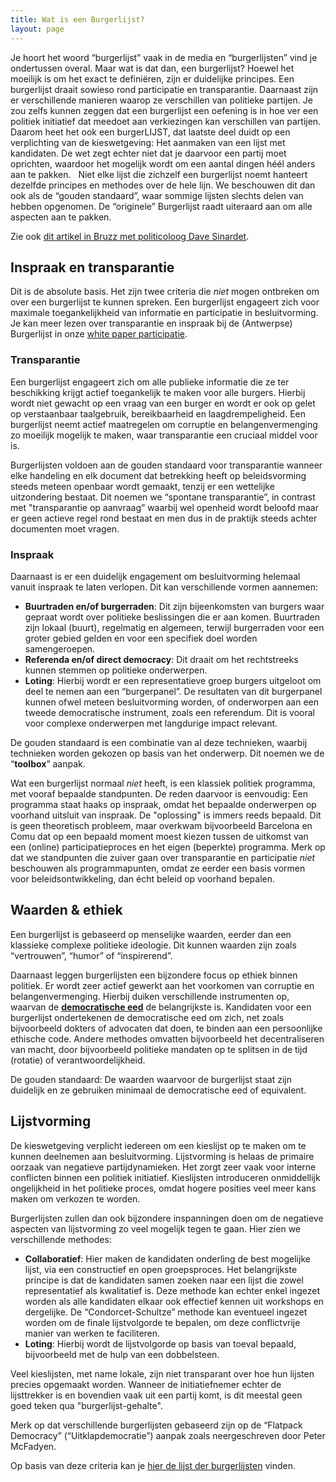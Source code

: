 ```yaml
---
title: Wat is een Burgerlijst?
layout: page
---
```


Je hoort het woord “burgerlijst” vaak in de media en “burgerlijsten” vind je ondertussen overal. Maar wat is dat dan, een burgerlijst? Hoewel het moeilijk is om het exact te definiëren, zijn er duidelijke principes. Een burgerlijst draait sowieso rond participatie en transparantie. Daarnaast zijn er verschillende manieren waarop ze verschillen van politieke partijen. Je zou zelfs kunnen zeggen dat een burgerlijst een oefening is in hoe ver een politiek initiatief dat meedoet aan verkiezingen kan verschillen van partijen. Daarom heet het ook een burgerLIJST, dat laatste deel duidt op een verplichting van de kieswetgeving: Het aanmaken van een lijst met kandidaten. De wet zegt echter niet dat je daarvoor een partij moet oprichten, waardoor het mogelijk wordt om een aantal dingen héél anders aan te pakken.   Niet elke lijst die zichzelf een burgerlijst noemt hanteert dezelfde principes en methodes over de hele lijn. We beschouwen dit dan ook als de “gouden standaard”, waar sommige lijsten slechts delen van hebben opgenomen. De “originele” Burgerlijst raadt uiteraard aan om alle aspecten aan te pakken.

Zie ook [dit artikel in Bruzz met politicoloog Dave Sinardet](https://www.bruzz.be/brussel-kiest/brussel-kiest-2018/dave-sinardet-niet-elke-burgerlijst-een-echte-burgerlijst-2018-09).

## Inspraak en transparantie

Dit is de absolute basis. Het zijn twee criteria die _niet_ mogen ontbreken om over een burgerlijst te kunnen spreken. Een burgerlijst engageert zich voor maximale toegankelijkheid van informatie en participatie in besluitvorming. Je kan meer lezen over transparantie en inspraak bij de (Antwerpse) Burgerlijst in onze [white paper participatie](/assets/docs/Burgerlijst_whitepaper_v1.3.pdf).

### Transparantie
Een burgerlijst engageert zich om alle publieke informatie die ze ter beschikking krijgt actief toegankelijk te maken voor alle burgers. Hierbij wordt niet gewacht op een vraag van een burger en wordt er ook op gelet op verstaanbaar taalgebruik, bereikbaarheid en laagdrempeligheid. Een burgerlijst neemt actief maatregelen om corruptie en belangenvermenging zo moeilijk mogelijk te maken, waar transparantie een cruciaal middel voor is.

Burgerlijsten voldoen aan de gouden standaard voor transparantie wanneer elke handeling en elk document dat betrekking heeft op beleidsvorming steeds meteen openbaar wordt gemaakt, tenzij er een wettelijke uitzondering bestaat. Dit noemen we “spontane transparantie”, in contrast met "transparantie op aanvraag” waarbij wel openheid wordt beloofd maar er geen actieve regel rond bestaat en men dus in de praktijk steeds achter documenten moet vragen.

### Inspraak
Daarnaast is er een duidelijk engagement om besluitvorming helemaal vanuit inspraak te laten verlopen. Dit kan verschillende vormen aannemen:

- **Buurtraden en/of burgerraden**: Dit zijn bijeenkomsten van burgers waar gepraat wordt over politieke beslissingen die er aan komen. Buurtraden zijn lokaal (buurt), regelmatig en algemeen, terwijl burgerraden voor een groter gebied gelden en voor een specifiek doel worden samengeroepen.
- **Referenda en/of direct democracy**: Dit draait om het rechtstreeks kunnen stemmen op politieke onderwerpen.
- **Loting**: Hierbij wordt er een representatieve groep burgers uitgeloot om deel te nemen aan een “burgerpanel”. De resultaten van dit burgerpanel kunnen ofwel meteen besluitvorming worden, of onderworpen aan een tweede democratische instrument, zoals een referendum. Dit is vooral voor complexe onderwerpen met langdurige impact relevant.

De gouden standaard is een combinatie van al deze technieken, waarbij technieken worden gekozen op basis van het onderwerp. Dit noemen we de “**toolbox**” aanpak.

Wat een burgerlijst normaal _niet_ heeft, is een klassiek politiek programma, met vooraf bepaalde standpunten. De reden daarvoor is eenvoudig: Een programma staat haaks op inspraak, omdat het bepaalde onderwerpen op voorhand uitsluit van inspraak. De "oplossing" is immers reeds bepaald. Dit is geen theoretisch probleem, maar overkwam bijvoorbeeld Barcelona en Comu dat op een bepaald moment moest kiezen tussen de uitkomst van een (online) participatieproces en het eigen (beperkte) programma. Merk op dat we standpunten die zuiver gaan over transparantie en participatie _niet_ beschouwen als programmapunten, omdat ze eerder een basis vormen voor beleidsontwikkeling, dan écht beleid op voorhand bepalen.

## Waarden & ethiek

Een burgerlijst is gebaseerd op menselijke waarden, eerder dan een klassieke complexe politieke ideologie. Dit kunnen waarden zijn zoals “vertrouwen”, “humor” of “inspirerend”.

Daarnaast leggen burgerlijsten een bijzondere focus op ethiek binnen politiek. Er wordt zeer actief gewerkt aan het voorkomen van corruptie en belangenvermenging. Hierbij duiken verschillende instrumenten op, waarvan de [**democratische eed**](/eed/) de belangrijkste is. Kandidaten voor een burgerlijst ondertekenen de democratische eed om zich, net zoals bijvoorbeeld dokters of advocaten dat doen, te binden aan een persoonlijke ethische code. Andere methodes omvatten bijvoorbeeld het decentraliseren van macht, door bijvoorbeeld politieke mandaten op te splitsen in de tijd (rotatie) of verantwoordelijkheid.

De gouden standaard: De waarden waarvoor de burgerlijst staat zijn duidelijk en ze gebruiken minimaal de democratische eed of equivalent.

## Lijstvorming

De kieswetgeving verplicht iedereen om een kieslijst op te maken om te kunnen deelnemen aan besluitvorming. Lijstvorming is helaas de primaire oorzaak van negatieve partijdynamieken. Het zorgt zeer vaak voor interne conflicten binnen een politiek initiatief. Kieslijsten introduceren onmiddellijk ongelijkheid in het politieke proces, omdat hogere posities veel meer kans maken om verkozen te worden.

Burgerlijsten zullen dan ook bijzondere inspanningen doen om de negatieve aspecten van lijstvorming zo veel mogelijk tegen te gaan. Hier zien we verschillende methodes:

- **Collaboratief**: Hier maken de kandidaten onderling de best mogelijke lijst, via een constructief en open groepsproces. Het belangrijkste principe is dat de kandidaten samen zoeken naar een lijst die zowel representatief als kwalitatief is. Deze methode kan echter enkel ingezet worden als alle kandidaten elkaar ook effectief kennen uit workshops en dergelijke. De “Condorcet-Schultze” methode kan eventueel ingezet worden om de finale lijstvolgorde te bepalen, om deze conflictvrije manier van werken te faciliteren.
- **Loting**: Hierbij wordt de lijstvolgorde op basis van toeval bepaald, bijvoorbeeld met de hulp van een dobbelsteen.

Veel kieslijsten, met name lokale, zijn niet transparant over hoe hun lijsten precies opgemaakt worden. Wanneer de initiatiefnemer echter de lijsttrekker is en bovendien vaak uit een partij komt, is dit meestal geen goed teken qua "burgerlijst-gehalte".

Merk op dat verschillende burgerlijsten gebaseerd zijn op de “Flatpack Democracy” (“Uitklapdemocratie”) aanpak zoals neergeschreven door Peter McFadyen.

Op basis van deze criteria kan je [hier de lijst der burgerlijsten](/lijst_der_burgerlijsten.html) vinden.
